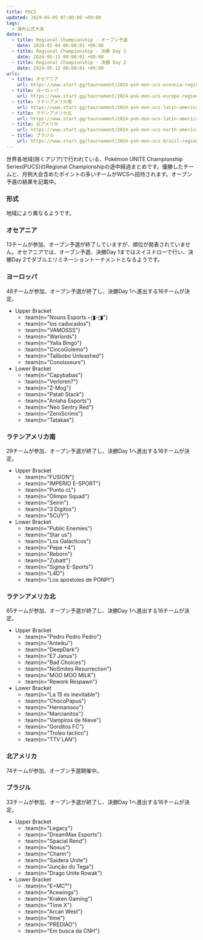 ```yaml
---
title: PUCS
updated: 2024-05-05 07:00:00 +09:00
tags:
  - 海外公式大会
dates:
  - title: Regional Championship - オープン予選
    date: 2024-05-04 00:00:01 +09:00
  - title: Regional Championship - 決勝 Day 1
    date: 2024-05-11 00:00:01 +09:00
  - title: Regional Championship - 決勝 Day 2
    date: 2024-05-12 00:00:01 +09:00
urls:
  - title: オセアニア
    url: https://www.start.gg/tournament/2024-pok-mon-ucs-oceania-regional-championship/details
  - title: ヨーロッパ
    url: https://www.start.gg/tournament/2024-pok-mon-ucs-europe-regional-championship/details
  - title: ラテンアメリカ南
    url: https://www.start.gg/tournament/2024-pok-mon-ucs-latin-america-south-regional-championship/details
  - title: ラテンアメリカ北
    url: https://www.start.gg/tournament/2024-pok-mon-ucs-latin-america-north-regional-championship/details
  - title: 北アメリカ
    url: https://www.start.gg/tournament/2024-pok-mon-ucs-north-america-regional-championship/details
  - title: ブラジル
    url: https://www.start.gg/tournament/2024-pok-mon-ucs-brazil-regional-championship/details
---
```


世界各地域(除くアジア)で行われている、Pokémon UNITE Championship Series(PUCS)のRegional Championshipの途中経過まとめです。優勝したチームと、月例大会含めたポイントの多いチームがWCSへ招待されます。オープン予選の結果を記載中。

<!-- more -->

### 形式
地域により異なるようです。

### オセアニア
13チームが参加、オープン予選が終了していますが、順位が発表されていません。オセアニアでは、オープン予選、決勝Day 1まではスイスドローで行い、決勝Day 2でダブルエリミネーショントーナメントとなるようです。

### ヨーロッパ
48チームが参加、オープン予選が終了し、決勝Day 1へ進出する16チームが決定。

- Upper Bracket
  - :team{n="Nouns Esports ⌐◨-◨"}
  - :team{n="los caducados"}
  - :team{n="VAMOSSS"}
  - :team{n="Warlords"}
  - :team{n="Yalla Bingo"}
  - :team{n="CincoGolemo"}
  - :team{n="Talibobo Unleashed"}
  - :team{n="Conoisseurs"}
- Lower Bracket
  - :team{n="Capybabas"}
  - :team{n="Verloren?"}
  - :team{n="Z-Mog"}
  - :team{n="Patati Stack"}
  - :team{n="Anlaha Esports"}
  - :team{n="Neo Sentry Red"}
  - :team{n="ZeroScrims"}
  - :team{n="Tatakae"}

### ラテンアメリカ南
29チームが参加、オープン予選が終了し、決勝Day 1へ進出する16チームが決定。

- Upper Bracket
  - :team{n="FUSION"}
  - :team{n="IMPERIO E-SPORT"}
  - :team{n="Punto cL"}
  - :team{n="Olimpo Squad"}
  - :team{n="Seirin"}
  - :team{n="3 Dígitos"}
  - :team{n="5CUY"}
- Lower Bracket
  - :team{n="Public Enemies"}
  - :team{n="Star us"}
  - :team{n="Los Galácticos"}
  - :team{n="Pepe +4"}
  - :team{n="Reborn"}
  - :team{n="Zubatt"}
  - :team{n="Sigma E-Sports"}
  - :team{n="L4D"}
  - :team{n="Los apostoles de PONPI"}

### ラテンアメリカ北
65チームが参加、オープン予選が終了し、決勝Day 1へ進出する16チームが決定。

- Upper Bracket
  - :team{n="Pedro Pedro Pedro"}
  - :team{n="Anteiku"}
  - :team{n="DeepDark"}
  - :team{n="E7 Janus"}
  - :team{n="Bad Choices"}
  - :team{n="NoSmites Resurrection"}
  - :team{n="MOO MOO MILK"}
  - :team{n="Rework Respawn"}
- Lower Bracket
  - :team{n="La 15 es inevitable"}
  - :team{n="ChocoPapus"}
  - :team{n="Hermanooo"}
  - :team{n="Marcianitos"}
  - :team{n="Vampiros de Nieve"}
  - :team{n="Gorditos FC"}
  - :team{n="Troleo táctico"}
  - :team{n="TTV LAN"}

### 北アメリカ
74チームが参加、オープン予選開催中。

### ブラジル
33チームが参加、オープン予選が終了し、決勝Day 1へ進出する16チームが決定。

- Upper Bracket
  - :team{n="Legacy"}
  - :team{n="DreamMax Esports"}
  - :team{n="Spacial Rend"}
  - :team{n="Noxus"}
  - :team{n="Charm"}
  - :team{n="Saidera Unite"}
  - :team{n="Junção do Tega"}
  - :team{n="Drago Unite Rowak"}
- Lower Bracket
  - :team{n="E=MC²"}
  - :team{n="Acewings"}
  - :team{n="Kraken Gaming"}
  - :team{n="Time X"}
  - :team{n="Arcan West"}
  - :team{n="time"}
  - :team{n="PREDIAO"}
  - :team{n="Em busca da CNH"}